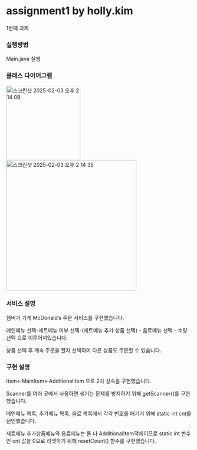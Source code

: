 # assignment1 by holly.kim

1번째 과제

### 실행방법
Main.java 실행  

### 클래스 다이어그램 
<img width="201" alt="스크린샷 2025-02-03 오후 2 14 09" src="https://github.com/user-attachments/assets/52424ef0-12bb-49ed-a558-22b1c40aa9c6" />
<img width="353" alt="스크린샷 2025-02-03 오후 2 14 35" src="https://github.com/user-attachments/assets/aaffb2f5-69ac-472a-b417-15ecbb48d21d" />

### 서비스 설명

햄버거 가게 McDonald’s 주문 서비스를 구현했습니다.

메인메뉴 선택-세트메뉴 여부 선택-(세트메뉴 추가 상품 선택) - 음료메뉴 선택 - 수량 선택 으로 이루어져있습니다.

상품 선택 후 계속 주문을 할지 선택하여 다른 상품도 주문할 수 있습니다.

### 구현 설명

Item←MainItem←AdditionalItem 으로 2차 상속을 구현했습니다.

Scanner를 여러 곳에서 사용하면 생기는 문제를 방지하기 위해 getScanner()를 구현했습니다. 

메인메뉴 목록, 추가메뉴 목록, 음료 목록에서 각각 번호를 매기기 위해 static int cnt를 선언했습니다. 

세트메뉴 추가상품메뉴와 음료메뉴는 둘 다 AdditionalItem객체이므로 static int 변수인 cnt 값을 0으로 리셋하기 위해 resetCount() 함수를 구현했습니다.

